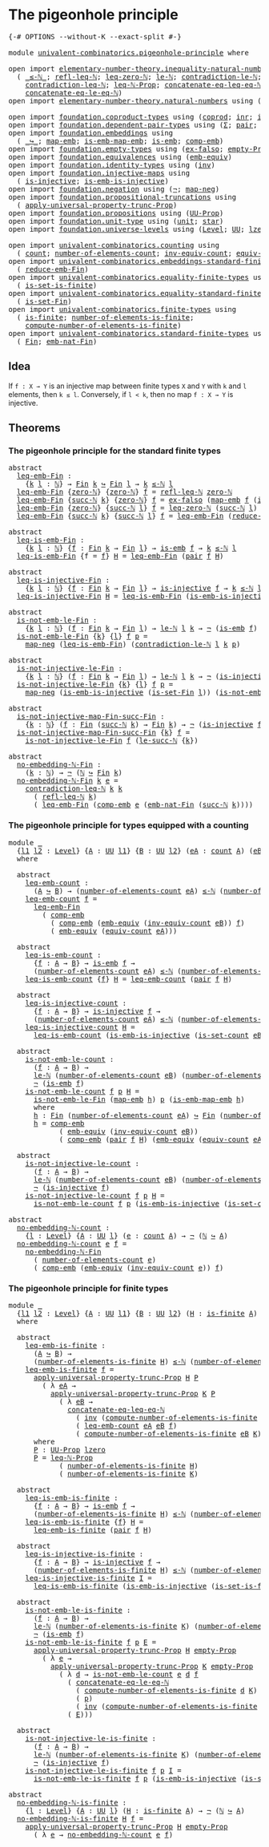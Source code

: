 # The pigeonhole principle

<pre class="Agda"><a id="37" class="Symbol">{-#</a> <a id="41" class="Keyword">OPTIONS</a> <a id="49" class="Pragma">--without-K</a> <a id="61" class="Pragma">--exact-split</a> <a id="75" class="Symbol">#-}</a>

<a id="80" class="Keyword">module</a> <a id="87" href="univalent-combinatorics.pigeonhole-principle.html" class="Module">univalent-combinatorics.pigeonhole-principle</a> <a id="132" class="Keyword">where</a>

<a id="139" class="Keyword">open</a> <a id="144" class="Keyword">import</a> <a id="151" href="elementary-number-theory.inequality-natural-numbers.html" class="Module">elementary-number-theory.inequality-natural-numbers</a> <a id="203" class="Keyword">using</a>
  <a id="211" class="Symbol">(</a> <a id="213" href="elementary-number-theory.inequality-natural-numbers.html#1527" class="Function Operator">_≤-ℕ_</a><a id="218" class="Symbol">;</a> <a id="220" href="elementary-number-theory.inequality-natural-numbers.html#3107" class="Function">refl-leq-ℕ</a><a id="230" class="Symbol">;</a> <a id="232" href="elementary-number-theory.inequality-natural-numbers.html#1747" class="Function">leq-zero-ℕ</a><a id="242" class="Symbol">;</a> <a id="244" href="elementary-number-theory.inequality-natural-numbers.html#9483" class="Function">le-ℕ</a><a id="248" class="Symbol">;</a> <a id="250" href="elementary-number-theory.inequality-natural-numbers.html#11357" class="Function">contradiction-le-ℕ</a><a id="268" class="Symbol">;</a> <a id="270" href="elementary-number-theory.inequality-natural-numbers.html#13230" class="Function">le-succ-ℕ</a><a id="279" class="Symbol">;</a>
    <a id="285" href="elementary-number-theory.inequality-natural-numbers.html#11981" class="Function">contradiction-leq-ℕ</a><a id="304" class="Symbol">;</a> <a id="306" href="elementary-number-theory.inequality-natural-numbers.html#16792" class="Function">leq-ℕ-Prop</a><a id="316" class="Symbol">;</a> <a id="318" href="elementary-number-theory.inequality-natural-numbers.html#2110" class="Function">concatenate-eq-leq-eq-ℕ</a><a id="341" class="Symbol">;</a>
    <a id="347" href="elementary-number-theory.inequality-natural-numbers.html#12911" class="Function">concatenate-eq-le-eq-ℕ</a><a id="369" class="Symbol">)</a>
<a id="371" class="Keyword">open</a> <a id="376" class="Keyword">import</a> <a id="383" href="elementary-number-theory.natural-numbers.html" class="Module">elementary-number-theory.natural-numbers</a> <a id="424" class="Keyword">using</a> <a id="430" class="Symbol">(</a><a id="431" href="elementary-number-theory.natural-numbers.html#1438" class="Datatype">ℕ</a><a id="432" class="Symbol">;</a> <a id="434" href="elementary-number-theory.natural-numbers.html#1459" class="InductiveConstructor">zero-ℕ</a><a id="440" class="Symbol">;</a> <a id="442" href="elementary-number-theory.natural-numbers.html#1472" class="InductiveConstructor">succ-ℕ</a><a id="448" class="Symbol">)</a>

<a id="451" class="Keyword">open</a> <a id="456" class="Keyword">import</a> <a id="463" href="foundation.coproduct-types.html" class="Module">foundation.coproduct-types</a> <a id="490" class="Keyword">using</a> <a id="496" class="Symbol">(</a><a id="497" href="foundation.coproduct-types.html#1168" class="Datatype">coprod</a><a id="503" class="Symbol">;</a> <a id="505" href="foundation.coproduct-types.html#1262" class="InductiveConstructor">inr</a><a id="508" class="Symbol">;</a> <a id="510" href="foundation.coproduct-types.html#1239" class="InductiveConstructor">inl</a><a id="513" class="Symbol">)</a>
<a id="515" class="Keyword">open</a> <a id="520" class="Keyword">import</a> <a id="527" href="foundation.dependent-pair-types.html" class="Module">foundation.dependent-pair-types</a> <a id="559" class="Keyword">using</a> <a id="565" class="Symbol">(</a><a id="566" href="foundation-core.dependent-pair-types.html#502" class="Record">Σ</a><a id="567" class="Symbol">;</a> <a id="569" href="foundation-core.dependent-pair-types.html#575" class="InductiveConstructor">pair</a><a id="573" class="Symbol">;</a> <a id="575" href="foundation-core.dependent-pair-types.html#592" class="Field">pr1</a><a id="578" class="Symbol">;</a> <a id="580" href="foundation-core.dependent-pair-types.html#604" class="Field">pr2</a><a id="583" class="Symbol">)</a>
<a id="585" class="Keyword">open</a> <a id="590" class="Keyword">import</a> <a id="597" href="foundation.embeddings.html" class="Module">foundation.embeddings</a> <a id="619" class="Keyword">using</a>
  <a id="627" class="Symbol">(</a> <a id="629" href="foundation-core.embeddings.html#1062" class="Function Operator">_↪_</a><a id="632" class="Symbol">;</a> <a id="634" href="foundation-core.embeddings.html#1205" class="Function">map-emb</a><a id="641" class="Symbol">;</a> <a id="643" href="foundation-core.embeddings.html#1252" class="Function">is-emb-map-emb</a><a id="657" class="Symbol">;</a> <a id="659" href="foundation-core.embeddings.html#980" class="Function">is-emb</a><a id="665" class="Symbol">;</a> <a id="667" href="foundation.embeddings.html#2738" class="Function">comp-emb</a><a id="675" class="Symbol">)</a>
<a id="677" class="Keyword">open</a> <a id="682" class="Keyword">import</a> <a id="689" href="foundation.empty-types.html" class="Module">foundation.empty-types</a> <a id="712" class="Keyword">using</a> <a id="718" class="Symbol">(</a><a id="719" href="foundation.empty-types.html#1395" class="Function">ex-falso</a><a id="727" class="Symbol">;</a> <a id="729" href="foundation.empty-types.html#2893" class="Function">empty-Prop</a><a id="739" class="Symbol">)</a>
<a id="741" class="Keyword">open</a> <a id="746" class="Keyword">import</a> <a id="753" href="foundation.equivalences.html" class="Module">foundation.equivalences</a> <a id="777" class="Keyword">using</a> <a id="783" class="Symbol">(</a><a id="784" href="foundation.equivalences.html#2827" class="Function">emb-equiv</a><a id="793" class="Symbol">)</a>
<a id="795" class="Keyword">open</a> <a id="800" class="Keyword">import</a> <a id="807" href="foundation.identity-types.html" class="Module">foundation.identity-types</a> <a id="833" class="Keyword">using</a> <a id="839" class="Symbol">(</a><a id="840" href="foundation-core.identity-types.html#1552" class="Function">inv</a><a id="843" class="Symbol">)</a>
<a id="845" class="Keyword">open</a> <a id="850" class="Keyword">import</a> <a id="857" href="foundation.injective-maps.html" class="Module">foundation.injective-maps</a> <a id="883" class="Keyword">using</a>
  <a id="891" class="Symbol">(</a> <a id="893" href="foundation.injective-maps.html#1295" class="Function">is-injective</a><a id="905" class="Symbol">;</a> <a id="907" href="foundation.injective-maps.html#4595" class="Function">is-emb-is-injective</a><a id="926" class="Symbol">)</a>
<a id="928" class="Keyword">open</a> <a id="933" class="Keyword">import</a> <a id="940" href="foundation.negation.html" class="Module">foundation.negation</a> <a id="960" class="Keyword">using</a> <a id="966" class="Symbol">(</a><a id="967" href="foundation.negation.html#756" class="Function">¬</a><a id="968" class="Symbol">;</a> <a id="970" href="foundation.negation.html#803" class="Function">map-neg</a><a id="977" class="Symbol">)</a>
<a id="979" class="Keyword">open</a> <a id="984" class="Keyword">import</a> <a id="991" href="foundation.propositional-truncations.html" class="Module">foundation.propositional-truncations</a> <a id="1028" class="Keyword">using</a>
  <a id="1036" class="Symbol">(</a> <a id="1038" href="foundation.propositional-truncations.html#5148" class="Function">apply-universal-property-trunc-Prop</a><a id="1073" class="Symbol">)</a>
<a id="1075" class="Keyword">open</a> <a id="1080" class="Keyword">import</a> <a id="1087" href="foundation.propositions.html" class="Module">foundation.propositions</a> <a id="1111" class="Keyword">using</a> <a id="1117" class="Symbol">(</a><a id="1118" href="foundation-core.propositions.html#1322" class="Function">UU-Prop</a><a id="1125" class="Symbol">)</a>
<a id="1127" class="Keyword">open</a> <a id="1132" class="Keyword">import</a> <a id="1139" href="foundation.unit-type.html" class="Module">foundation.unit-type</a> <a id="1160" class="Keyword">using</a> <a id="1166" class="Symbol">(</a><a id="1167" href="foundation.unit-type.html#975" class="Datatype">unit</a><a id="1171" class="Symbol">;</a> <a id="1173" href="foundation.unit-type.html#999" class="InductiveConstructor">star</a><a id="1177" class="Symbol">)</a>
<a id="1179" class="Keyword">open</a> <a id="1184" class="Keyword">import</a> <a id="1191" href="foundation.universe-levels.html" class="Module">foundation.universe-levels</a> <a id="1218" class="Keyword">using</a> <a id="1224" class="Symbol">(</a><a id="1225" href="Agda.Primitive.html#597" class="Postulate">Level</a><a id="1230" class="Symbol">;</a> <a id="1232" href="foundation-core.universe-levels.html#222" class="Primitive">UU</a><a id="1234" class="Symbol">;</a> <a id="1236" href="Agda.Primitive.html#764" class="Primitive">lzero</a><a id="1241" class="Symbol">)</a>

<a id="1244" class="Keyword">open</a> <a id="1249" class="Keyword">import</a> <a id="1256" href="univalent-combinatorics.counting.html" class="Module">univalent-combinatorics.counting</a> <a id="1289" class="Keyword">using</a>
  <a id="1297" class="Symbol">(</a> <a id="1299" href="univalent-combinatorics.counting.html#1746" class="Function">count</a><a id="1304" class="Symbol">;</a> <a id="1306" href="univalent-combinatorics.counting.html#1874" class="Function">number-of-elements-count</a><a id="1330" class="Symbol">;</a> <a id="1332" href="univalent-combinatorics.counting.html#2225" class="Function">inv-equiv-count</a><a id="1347" class="Symbol">;</a> <a id="1349" href="univalent-combinatorics.counting.html#1943" class="Function">equiv-count</a><a id="1360" class="Symbol">;</a> <a id="1362" href="univalent-combinatorics.counting.html#2323" class="Function">is-set-count</a><a id="1374" class="Symbol">)</a>
<a id="1376" class="Keyword">open</a> <a id="1381" class="Keyword">import</a> <a id="1388" href="univalent-combinatorics.embeddings-standard-finite-types.html" class="Module">univalent-combinatorics.embeddings-standard-finite-types</a> <a id="1445" class="Keyword">using</a>
  <a id="1453" class="Symbol">(</a> <a id="1455" href="univalent-combinatorics.embeddings-standard-finite-types.html#4638" class="Function">reduce-emb-Fin</a><a id="1469" class="Symbol">)</a>
<a id="1471" class="Keyword">open</a> <a id="1476" class="Keyword">import</a> <a id="1483" href="univalent-combinatorics.equality-finite-types.html" class="Module">univalent-combinatorics.equality-finite-types</a> <a id="1529" class="Keyword">using</a>
  <a id="1537" class="Symbol">(</a> <a id="1539" href="univalent-combinatorics.equality-finite-types.html#1400" class="Function">is-set-is-finite</a><a id="1555" class="Symbol">)</a>
<a id="1557" class="Keyword">open</a> <a id="1562" class="Keyword">import</a> <a id="1569" href="univalent-combinatorics.equality-standard-finite-types.html" class="Module">univalent-combinatorics.equality-standard-finite-types</a> <a id="1624" class="Keyword">using</a>
  <a id="1632" class="Symbol">(</a> <a id="1634" href="univalent-combinatorics.equality-standard-finite-types.html#3523" class="Function">is-set-Fin</a><a id="1644" class="Symbol">)</a>
<a id="1646" class="Keyword">open</a> <a id="1651" class="Keyword">import</a> <a id="1658" href="univalent-combinatorics.finite-types.html" class="Module">univalent-combinatorics.finite-types</a> <a id="1695" class="Keyword">using</a>
  <a id="1703" class="Symbol">(</a> <a id="1705" href="univalent-combinatorics.finite-types.html#3736" class="Function">is-finite</a><a id="1714" class="Symbol">;</a> <a id="1716" href="univalent-combinatorics.finite-types.html#10740" class="Function">number-of-elements-is-finite</a><a id="1744" class="Symbol">;</a>
    <a id="1750" href="univalent-combinatorics.finite-types.html#11140" class="Function">compute-number-of-elements-is-finite</a><a id="1786" class="Symbol">)</a>
<a id="1788" class="Keyword">open</a> <a id="1793" class="Keyword">import</a> <a id="1800" href="univalent-combinatorics.standard-finite-types.html" class="Module">univalent-combinatorics.standard-finite-types</a> <a id="1846" class="Keyword">using</a>
  <a id="1854" class="Symbol">(</a> <a id="1856" href="univalent-combinatorics.standard-finite-types.html#1975" class="Function">Fin</a><a id="1859" class="Symbol">;</a> <a id="1861" href="univalent-combinatorics.standard-finite-types.html#6743" class="Function">emb-nat-Fin</a><a id="1872" class="Symbol">)</a>
</pre>
## Idea

If `f : X → Y` is an injective map between finite types `X` and `Y` with `k` and `l` elements, then `k ≤ l`. Conversely, if `l < k`, then no map `f : X → Y` is injective.

## Theorems

### The pigeonhole principle for the standard finite types

<pre class="Agda"><a id="2141" class="Keyword">abstract</a>
  <a id="leq-emb-Fin"></a><a id="2152" href="univalent-combinatorics.pigeonhole-principle.html#2152" class="Function">leq-emb-Fin</a> <a id="2164" class="Symbol">:</a>
    <a id="2170" class="Symbol">{</a><a id="2171" href="univalent-combinatorics.pigeonhole-principle.html#2171" class="Bound">k</a> <a id="2173" href="univalent-combinatorics.pigeonhole-principle.html#2173" class="Bound">l</a> <a id="2175" class="Symbol">:</a> <a id="2177" href="elementary-number-theory.natural-numbers.html#1438" class="Datatype">ℕ</a><a id="2178" class="Symbol">}</a> <a id="2180" class="Symbol">→</a> <a id="2182" href="univalent-combinatorics.standard-finite-types.html#1975" class="Function">Fin</a> <a id="2186" href="univalent-combinatorics.pigeonhole-principle.html#2171" class="Bound">k</a> <a id="2188" href="foundation-core.embeddings.html#1062" class="Function Operator">↪</a> <a id="2190" href="univalent-combinatorics.standard-finite-types.html#1975" class="Function">Fin</a> <a id="2194" href="univalent-combinatorics.pigeonhole-principle.html#2173" class="Bound">l</a> <a id="2196" class="Symbol">→</a> <a id="2198" href="univalent-combinatorics.pigeonhole-principle.html#2171" class="Bound">k</a> <a id="2200" href="elementary-number-theory.inequality-natural-numbers.html#1527" class="Function Operator">≤-ℕ</a> <a id="2204" href="univalent-combinatorics.pigeonhole-principle.html#2173" class="Bound">l</a>
  <a id="2208" href="univalent-combinatorics.pigeonhole-principle.html#2152" class="Function">leq-emb-Fin</a> <a id="2220" class="Symbol">{</a><a id="2221" href="elementary-number-theory.natural-numbers.html#1459" class="InductiveConstructor">zero-ℕ</a><a id="2227" class="Symbol">}</a> <a id="2229" class="Symbol">{</a><a id="2230" href="elementary-number-theory.natural-numbers.html#1459" class="InductiveConstructor">zero-ℕ</a><a id="2236" class="Symbol">}</a> <a id="2238" href="univalent-combinatorics.pigeonhole-principle.html#2238" class="Bound">f</a> <a id="2240" class="Symbol">=</a> <a id="2242" href="elementary-number-theory.inequality-natural-numbers.html#3107" class="Function">refl-leq-ℕ</a> <a id="2253" href="elementary-number-theory.natural-numbers.html#1459" class="InductiveConstructor">zero-ℕ</a>
  <a id="2262" href="univalent-combinatorics.pigeonhole-principle.html#2152" class="Function">leq-emb-Fin</a> <a id="2274" class="Symbol">{</a><a id="2275" href="elementary-number-theory.natural-numbers.html#1472" class="InductiveConstructor">succ-ℕ</a> <a id="2282" href="univalent-combinatorics.pigeonhole-principle.html#2282" class="Bound">k</a><a id="2283" class="Symbol">}</a> <a id="2285" class="Symbol">{</a><a id="2286" href="elementary-number-theory.natural-numbers.html#1459" class="InductiveConstructor">zero-ℕ</a><a id="2292" class="Symbol">}</a> <a id="2294" href="univalent-combinatorics.pigeonhole-principle.html#2294" class="Bound">f</a> <a id="2296" class="Symbol">=</a> <a id="2298" href="foundation.empty-types.html#1395" class="Function">ex-falso</a> <a id="2307" class="Symbol">(</a><a id="2308" href="foundation-core.embeddings.html#1205" class="Function">map-emb</a> <a id="2316" href="univalent-combinatorics.pigeonhole-principle.html#2294" class="Bound">f</a> <a id="2318" class="Symbol">(</a><a id="2319" href="foundation.coproduct-types.html#1262" class="InductiveConstructor">inr</a> <a id="2323" href="foundation.unit-type.html#999" class="InductiveConstructor">star</a><a id="2327" class="Symbol">))</a>
  <a id="2332" href="univalent-combinatorics.pigeonhole-principle.html#2152" class="Function">leq-emb-Fin</a> <a id="2344" class="Symbol">{</a><a id="2345" href="elementary-number-theory.natural-numbers.html#1459" class="InductiveConstructor">zero-ℕ</a><a id="2351" class="Symbol">}</a> <a id="2353" class="Symbol">{</a><a id="2354" href="elementary-number-theory.natural-numbers.html#1472" class="InductiveConstructor">succ-ℕ</a> <a id="2361" href="univalent-combinatorics.pigeonhole-principle.html#2361" class="Bound">l</a><a id="2362" class="Symbol">}</a> <a id="2364" href="univalent-combinatorics.pigeonhole-principle.html#2364" class="Bound">f</a> <a id="2366" class="Symbol">=</a> <a id="2368" href="elementary-number-theory.inequality-natural-numbers.html#1747" class="Function">leq-zero-ℕ</a> <a id="2379" class="Symbol">(</a><a id="2380" href="elementary-number-theory.natural-numbers.html#1472" class="InductiveConstructor">succ-ℕ</a> <a id="2387" href="univalent-combinatorics.pigeonhole-principle.html#2361" class="Bound">l</a><a id="2388" class="Symbol">)</a>
  <a id="2392" href="univalent-combinatorics.pigeonhole-principle.html#2152" class="Function">leq-emb-Fin</a> <a id="2404" class="Symbol">{</a><a id="2405" href="elementary-number-theory.natural-numbers.html#1472" class="InductiveConstructor">succ-ℕ</a> <a id="2412" href="univalent-combinatorics.pigeonhole-principle.html#2412" class="Bound">k</a><a id="2413" class="Symbol">}</a> <a id="2415" class="Symbol">{</a><a id="2416" href="elementary-number-theory.natural-numbers.html#1472" class="InductiveConstructor">succ-ℕ</a> <a id="2423" href="univalent-combinatorics.pigeonhole-principle.html#2423" class="Bound">l</a><a id="2424" class="Symbol">}</a> <a id="2426" href="univalent-combinatorics.pigeonhole-principle.html#2426" class="Bound">f</a> <a id="2428" class="Symbol">=</a> <a id="2430" href="univalent-combinatorics.pigeonhole-principle.html#2152" class="Function">leq-emb-Fin</a> <a id="2442" class="Symbol">(</a><a id="2443" href="univalent-combinatorics.embeddings-standard-finite-types.html#4638" class="Function">reduce-emb-Fin</a> <a id="2458" href="univalent-combinatorics.pigeonhole-principle.html#2412" class="Bound">k</a> <a id="2460" href="univalent-combinatorics.pigeonhole-principle.html#2423" class="Bound">l</a> <a id="2462" href="univalent-combinatorics.pigeonhole-principle.html#2426" class="Bound">f</a><a id="2463" class="Symbol">)</a>

<a id="2466" class="Keyword">abstract</a>
  <a id="leq-is-emb-Fin"></a><a id="2477" href="univalent-combinatorics.pigeonhole-principle.html#2477" class="Function">leq-is-emb-Fin</a> <a id="2492" class="Symbol">:</a>
    <a id="2498" class="Symbol">{</a><a id="2499" href="univalent-combinatorics.pigeonhole-principle.html#2499" class="Bound">k</a> <a id="2501" href="univalent-combinatorics.pigeonhole-principle.html#2501" class="Bound">l</a> <a id="2503" class="Symbol">:</a> <a id="2505" href="elementary-number-theory.natural-numbers.html#1438" class="Datatype">ℕ</a><a id="2506" class="Symbol">}</a> <a id="2508" class="Symbol">{</a><a id="2509" href="univalent-combinatorics.pigeonhole-principle.html#2509" class="Bound">f</a> <a id="2511" class="Symbol">:</a> <a id="2513" href="univalent-combinatorics.standard-finite-types.html#1975" class="Function">Fin</a> <a id="2517" href="univalent-combinatorics.pigeonhole-principle.html#2499" class="Bound">k</a> <a id="2519" class="Symbol">→</a> <a id="2521" href="univalent-combinatorics.standard-finite-types.html#1975" class="Function">Fin</a> <a id="2525" href="univalent-combinatorics.pigeonhole-principle.html#2501" class="Bound">l</a><a id="2526" class="Symbol">}</a> <a id="2528" class="Symbol">→</a> <a id="2530" href="foundation-core.embeddings.html#980" class="Function">is-emb</a> <a id="2537" href="univalent-combinatorics.pigeonhole-principle.html#2509" class="Bound">f</a> <a id="2539" class="Symbol">→</a> <a id="2541" href="univalent-combinatorics.pigeonhole-principle.html#2499" class="Bound">k</a> <a id="2543" href="elementary-number-theory.inequality-natural-numbers.html#1527" class="Function Operator">≤-ℕ</a> <a id="2547" href="univalent-combinatorics.pigeonhole-principle.html#2501" class="Bound">l</a>
  <a id="2551" href="univalent-combinatorics.pigeonhole-principle.html#2477" class="Function">leq-is-emb-Fin</a> <a id="2566" class="Symbol">{</a><a id="2567" class="Argument">f</a> <a id="2569" class="Symbol">=</a> <a id="2571" href="univalent-combinatorics.pigeonhole-principle.html#2571" class="Bound">f</a><a id="2572" class="Symbol">}</a> <a id="2574" href="univalent-combinatorics.pigeonhole-principle.html#2574" class="Bound">H</a> <a id="2576" class="Symbol">=</a> <a id="2578" href="univalent-combinatorics.pigeonhole-principle.html#2152" class="Function">leq-emb-Fin</a> <a id="2590" class="Symbol">(</a><a id="2591" href="foundation-core.dependent-pair-types.html#575" class="InductiveConstructor">pair</a> <a id="2596" href="univalent-combinatorics.pigeonhole-principle.html#2571" class="Bound">f</a> <a id="2598" href="univalent-combinatorics.pigeonhole-principle.html#2574" class="Bound">H</a><a id="2599" class="Symbol">)</a>

<a id="2602" class="Keyword">abstract</a>
  <a id="leq-is-injective-Fin"></a><a id="2613" href="univalent-combinatorics.pigeonhole-principle.html#2613" class="Function">leq-is-injective-Fin</a> <a id="2634" class="Symbol">:</a>
    <a id="2640" class="Symbol">{</a><a id="2641" href="univalent-combinatorics.pigeonhole-principle.html#2641" class="Bound">k</a> <a id="2643" href="univalent-combinatorics.pigeonhole-principle.html#2643" class="Bound">l</a> <a id="2645" class="Symbol">:</a> <a id="2647" href="elementary-number-theory.natural-numbers.html#1438" class="Datatype">ℕ</a><a id="2648" class="Symbol">}</a> <a id="2650" class="Symbol">{</a><a id="2651" href="univalent-combinatorics.pigeonhole-principle.html#2651" class="Bound">f</a> <a id="2653" class="Symbol">:</a> <a id="2655" href="univalent-combinatorics.standard-finite-types.html#1975" class="Function">Fin</a> <a id="2659" href="univalent-combinatorics.pigeonhole-principle.html#2641" class="Bound">k</a> <a id="2661" class="Symbol">→</a> <a id="2663" href="univalent-combinatorics.standard-finite-types.html#1975" class="Function">Fin</a> <a id="2667" href="univalent-combinatorics.pigeonhole-principle.html#2643" class="Bound">l</a><a id="2668" class="Symbol">}</a> <a id="2670" class="Symbol">→</a> <a id="2672" href="foundation.injective-maps.html#1295" class="Function">is-injective</a> <a id="2685" href="univalent-combinatorics.pigeonhole-principle.html#2651" class="Bound">f</a> <a id="2687" class="Symbol">→</a> <a id="2689" href="univalent-combinatorics.pigeonhole-principle.html#2641" class="Bound">k</a> <a id="2691" href="elementary-number-theory.inequality-natural-numbers.html#1527" class="Function Operator">≤-ℕ</a> <a id="2695" href="univalent-combinatorics.pigeonhole-principle.html#2643" class="Bound">l</a>
  <a id="2699" href="univalent-combinatorics.pigeonhole-principle.html#2613" class="Function">leq-is-injective-Fin</a> <a id="2720" href="univalent-combinatorics.pigeonhole-principle.html#2720" class="Bound">H</a> <a id="2722" class="Symbol">=</a> <a id="2724" href="univalent-combinatorics.pigeonhole-principle.html#2477" class="Function">leq-is-emb-Fin</a> <a id="2739" class="Symbol">(</a><a id="2740" href="foundation.injective-maps.html#4595" class="Function">is-emb-is-injective</a> <a id="2760" class="Symbol">(</a><a id="2761" href="univalent-combinatorics.equality-standard-finite-types.html#3523" class="Function">is-set-Fin</a> <a id="2772" class="Symbol">_)</a> <a id="2775" href="univalent-combinatorics.pigeonhole-principle.html#2720" class="Bound">H</a><a id="2776" class="Symbol">)</a>

<a id="2779" class="Keyword">abstract</a>
  <a id="is-not-emb-le-Fin"></a><a id="2790" href="univalent-combinatorics.pigeonhole-principle.html#2790" class="Function">is-not-emb-le-Fin</a> <a id="2808" class="Symbol">:</a>
    <a id="2814" class="Symbol">{</a><a id="2815" href="univalent-combinatorics.pigeonhole-principle.html#2815" class="Bound">k</a> <a id="2817" href="univalent-combinatorics.pigeonhole-principle.html#2817" class="Bound">l</a> <a id="2819" class="Symbol">:</a> <a id="2821" href="elementary-number-theory.natural-numbers.html#1438" class="Datatype">ℕ</a><a id="2822" class="Symbol">}</a> <a id="2824" class="Symbol">(</a><a id="2825" href="univalent-combinatorics.pigeonhole-principle.html#2825" class="Bound">f</a> <a id="2827" class="Symbol">:</a> <a id="2829" href="univalent-combinatorics.standard-finite-types.html#1975" class="Function">Fin</a> <a id="2833" href="univalent-combinatorics.pigeonhole-principle.html#2815" class="Bound">k</a> <a id="2835" class="Symbol">→</a> <a id="2837" href="univalent-combinatorics.standard-finite-types.html#1975" class="Function">Fin</a> <a id="2841" href="univalent-combinatorics.pigeonhole-principle.html#2817" class="Bound">l</a><a id="2842" class="Symbol">)</a> <a id="2844" class="Symbol">→</a> <a id="2846" href="elementary-number-theory.inequality-natural-numbers.html#9483" class="Function">le-ℕ</a> <a id="2851" href="univalent-combinatorics.pigeonhole-principle.html#2817" class="Bound">l</a> <a id="2853" href="univalent-combinatorics.pigeonhole-principle.html#2815" class="Bound">k</a> <a id="2855" class="Symbol">→</a> <a id="2857" href="foundation.negation.html#756" class="Function">¬</a> <a id="2859" class="Symbol">(</a><a id="2860" href="foundation-core.embeddings.html#980" class="Function">is-emb</a> <a id="2867" href="univalent-combinatorics.pigeonhole-principle.html#2825" class="Bound">f</a><a id="2868" class="Symbol">)</a>
  <a id="2872" href="univalent-combinatorics.pigeonhole-principle.html#2790" class="Function">is-not-emb-le-Fin</a> <a id="2890" class="Symbol">{</a><a id="2891" href="univalent-combinatorics.pigeonhole-principle.html#2891" class="Bound">k</a><a id="2892" class="Symbol">}</a> <a id="2894" class="Symbol">{</a><a id="2895" href="univalent-combinatorics.pigeonhole-principle.html#2895" class="Bound">l</a><a id="2896" class="Symbol">}</a> <a id="2898" href="univalent-combinatorics.pigeonhole-principle.html#2898" class="Bound">f</a> <a id="2900" href="univalent-combinatorics.pigeonhole-principle.html#2900" class="Bound">p</a> <a id="2902" class="Symbol">=</a>
    <a id="2908" href="foundation.negation.html#803" class="Function">map-neg</a> <a id="2916" class="Symbol">(</a><a id="2917" href="univalent-combinatorics.pigeonhole-principle.html#2477" class="Function">leq-is-emb-Fin</a><a id="2931" class="Symbol">)</a> <a id="2933" class="Symbol">(</a><a id="2934" href="elementary-number-theory.inequality-natural-numbers.html#11357" class="Function">contradiction-le-ℕ</a> <a id="2953" href="univalent-combinatorics.pigeonhole-principle.html#2895" class="Bound">l</a> <a id="2955" href="univalent-combinatorics.pigeonhole-principle.html#2891" class="Bound">k</a> <a id="2957" href="univalent-combinatorics.pigeonhole-principle.html#2900" class="Bound">p</a><a id="2958" class="Symbol">)</a>

<a id="2961" class="Keyword">abstract</a>
  <a id="is-not-injective-le-Fin"></a><a id="2972" href="univalent-combinatorics.pigeonhole-principle.html#2972" class="Function">is-not-injective-le-Fin</a> <a id="2996" class="Symbol">:</a>
    <a id="3002" class="Symbol">{</a><a id="3003" href="univalent-combinatorics.pigeonhole-principle.html#3003" class="Bound">k</a> <a id="3005" href="univalent-combinatorics.pigeonhole-principle.html#3005" class="Bound">l</a> <a id="3007" class="Symbol">:</a> <a id="3009" href="elementary-number-theory.natural-numbers.html#1438" class="Datatype">ℕ</a><a id="3010" class="Symbol">}</a> <a id="3012" class="Symbol">(</a><a id="3013" href="univalent-combinatorics.pigeonhole-principle.html#3013" class="Bound">f</a> <a id="3015" class="Symbol">:</a> <a id="3017" href="univalent-combinatorics.standard-finite-types.html#1975" class="Function">Fin</a> <a id="3021" href="univalent-combinatorics.pigeonhole-principle.html#3003" class="Bound">k</a> <a id="3023" class="Symbol">→</a> <a id="3025" href="univalent-combinatorics.standard-finite-types.html#1975" class="Function">Fin</a> <a id="3029" href="univalent-combinatorics.pigeonhole-principle.html#3005" class="Bound">l</a><a id="3030" class="Symbol">)</a> <a id="3032" class="Symbol">→</a> <a id="3034" href="elementary-number-theory.inequality-natural-numbers.html#9483" class="Function">le-ℕ</a> <a id="3039" href="univalent-combinatorics.pigeonhole-principle.html#3005" class="Bound">l</a> <a id="3041" href="univalent-combinatorics.pigeonhole-principle.html#3003" class="Bound">k</a> <a id="3043" class="Symbol">→</a> <a id="3045" href="foundation.negation.html#756" class="Function">¬</a> <a id="3047" class="Symbol">(</a><a id="3048" href="foundation.injective-maps.html#1295" class="Function">is-injective</a> <a id="3061" href="univalent-combinatorics.pigeonhole-principle.html#3013" class="Bound">f</a><a id="3062" class="Symbol">)</a>
  <a id="3066" href="univalent-combinatorics.pigeonhole-principle.html#2972" class="Function">is-not-injective-le-Fin</a> <a id="3090" class="Symbol">{</a><a id="3091" href="univalent-combinatorics.pigeonhole-principle.html#3091" class="Bound">k</a><a id="3092" class="Symbol">}</a> <a id="3094" class="Symbol">{</a><a id="3095" href="univalent-combinatorics.pigeonhole-principle.html#3095" class="Bound">l</a><a id="3096" class="Symbol">}</a> <a id="3098" href="univalent-combinatorics.pigeonhole-principle.html#3098" class="Bound">f</a> <a id="3100" href="univalent-combinatorics.pigeonhole-principle.html#3100" class="Bound">p</a> <a id="3102" class="Symbol">=</a>
    <a id="3108" href="foundation.negation.html#803" class="Function">map-neg</a> <a id="3116" class="Symbol">(</a><a id="3117" href="foundation.injective-maps.html#4595" class="Function">is-emb-is-injective</a> <a id="3137" class="Symbol">(</a><a id="3138" href="univalent-combinatorics.equality-standard-finite-types.html#3523" class="Function">is-set-Fin</a> <a id="3149" href="univalent-combinatorics.pigeonhole-principle.html#3095" class="Bound">l</a><a id="3150" class="Symbol">))</a> <a id="3153" class="Symbol">(</a><a id="3154" href="univalent-combinatorics.pigeonhole-principle.html#2790" class="Function">is-not-emb-le-Fin</a> <a id="3172" href="univalent-combinatorics.pigeonhole-principle.html#3098" class="Bound">f</a> <a id="3174" href="univalent-combinatorics.pigeonhole-principle.html#3100" class="Bound">p</a><a id="3175" class="Symbol">)</a>

<a id="3178" class="Keyword">abstract</a>
  <a id="is-not-injective-map-Fin-succ-Fin"></a><a id="3189" href="univalent-combinatorics.pigeonhole-principle.html#3189" class="Function">is-not-injective-map-Fin-succ-Fin</a> <a id="3223" class="Symbol">:</a>
    <a id="3229" class="Symbol">{</a><a id="3230" href="univalent-combinatorics.pigeonhole-principle.html#3230" class="Bound">k</a> <a id="3232" class="Symbol">:</a> <a id="3234" href="elementary-number-theory.natural-numbers.html#1438" class="Datatype">ℕ</a><a id="3235" class="Symbol">}</a> <a id="3237" class="Symbol">(</a><a id="3238" href="univalent-combinatorics.pigeonhole-principle.html#3238" class="Bound">f</a> <a id="3240" class="Symbol">:</a> <a id="3242" href="univalent-combinatorics.standard-finite-types.html#1975" class="Function">Fin</a> <a id="3246" class="Symbol">(</a><a id="3247" href="elementary-number-theory.natural-numbers.html#1472" class="InductiveConstructor">succ-ℕ</a> <a id="3254" href="univalent-combinatorics.pigeonhole-principle.html#3230" class="Bound">k</a><a id="3255" class="Symbol">)</a> <a id="3257" class="Symbol">→</a> <a id="3259" href="univalent-combinatorics.standard-finite-types.html#1975" class="Function">Fin</a> <a id="3263" href="univalent-combinatorics.pigeonhole-principle.html#3230" class="Bound">k</a><a id="3264" class="Symbol">)</a> <a id="3266" class="Symbol">→</a> <a id="3268" href="foundation.negation.html#756" class="Function">¬</a> <a id="3270" class="Symbol">(</a><a id="3271" href="foundation.injective-maps.html#1295" class="Function">is-injective</a> <a id="3284" href="univalent-combinatorics.pigeonhole-principle.html#3238" class="Bound">f</a><a id="3285" class="Symbol">)</a>
  <a id="3289" href="univalent-combinatorics.pigeonhole-principle.html#3189" class="Function">is-not-injective-map-Fin-succ-Fin</a> <a id="3323" class="Symbol">{</a><a id="3324" href="univalent-combinatorics.pigeonhole-principle.html#3324" class="Bound">k</a><a id="3325" class="Symbol">}</a> <a id="3327" href="univalent-combinatorics.pigeonhole-principle.html#3327" class="Bound">f</a> <a id="3329" class="Symbol">=</a>
    <a id="3335" href="univalent-combinatorics.pigeonhole-principle.html#2972" class="Function">is-not-injective-le-Fin</a> <a id="3359" href="univalent-combinatorics.pigeonhole-principle.html#3327" class="Bound">f</a> <a id="3361" class="Symbol">(</a><a id="3362" href="elementary-number-theory.inequality-natural-numbers.html#13230" class="Function">le-succ-ℕ</a> <a id="3372" class="Symbol">{</a><a id="3373" href="univalent-combinatorics.pigeonhole-principle.html#3324" class="Bound">k</a><a id="3374" class="Symbol">})</a>

<a id="3378" class="Keyword">abstract</a>
  <a id="no-embedding-ℕ-Fin"></a><a id="3389" href="univalent-combinatorics.pigeonhole-principle.html#3389" class="Function">no-embedding-ℕ-Fin</a> <a id="3408" class="Symbol">:</a>
    <a id="3414" class="Symbol">(</a><a id="3415" href="univalent-combinatorics.pigeonhole-principle.html#3415" class="Bound">k</a> <a id="3417" class="Symbol">:</a> <a id="3419" href="elementary-number-theory.natural-numbers.html#1438" class="Datatype">ℕ</a><a id="3420" class="Symbol">)</a> <a id="3422" class="Symbol">→</a> <a id="3424" href="foundation.negation.html#756" class="Function">¬</a> <a id="3426" class="Symbol">(</a><a id="3427" href="elementary-number-theory.natural-numbers.html#1438" class="Datatype">ℕ</a> <a id="3429" href="foundation-core.embeddings.html#1062" class="Function Operator">↪</a> <a id="3431" href="univalent-combinatorics.standard-finite-types.html#1975" class="Function">Fin</a> <a id="3435" href="univalent-combinatorics.pigeonhole-principle.html#3415" class="Bound">k</a><a id="3436" class="Symbol">)</a>
  <a id="3440" href="univalent-combinatorics.pigeonhole-principle.html#3389" class="Function">no-embedding-ℕ-Fin</a> <a id="3459" href="univalent-combinatorics.pigeonhole-principle.html#3459" class="Bound">k</a> <a id="3461" href="univalent-combinatorics.pigeonhole-principle.html#3461" class="Bound">e</a> <a id="3463" class="Symbol">=</a>
    <a id="3469" href="elementary-number-theory.inequality-natural-numbers.html#11981" class="Function">contradiction-leq-ℕ</a> <a id="3489" href="univalent-combinatorics.pigeonhole-principle.html#3459" class="Bound">k</a> <a id="3491" href="univalent-combinatorics.pigeonhole-principle.html#3459" class="Bound">k</a>
      <a id="3499" class="Symbol">(</a> <a id="3501" href="elementary-number-theory.inequality-natural-numbers.html#3107" class="Function">refl-leq-ℕ</a> <a id="3512" href="univalent-combinatorics.pigeonhole-principle.html#3459" class="Bound">k</a><a id="3513" class="Symbol">)</a>
      <a id="3521" class="Symbol">(</a> <a id="3523" href="univalent-combinatorics.pigeonhole-principle.html#2152" class="Function">leq-emb-Fin</a> <a id="3535" class="Symbol">(</a><a id="3536" href="foundation.embeddings.html#2738" class="Function">comp-emb</a> <a id="3545" href="univalent-combinatorics.pigeonhole-principle.html#3461" class="Bound">e</a> <a id="3547" class="Symbol">(</a><a id="3548" href="univalent-combinatorics.standard-finite-types.html#6743" class="Function">emb-nat-Fin</a> <a id="3560" class="Symbol">(</a><a id="3561" href="elementary-number-theory.natural-numbers.html#1472" class="InductiveConstructor">succ-ℕ</a> <a id="3568" href="univalent-combinatorics.pigeonhole-principle.html#3459" class="Bound">k</a><a id="3569" class="Symbol">))))</a>
</pre>
### The pigeonhole principle for types equipped with a counting

<pre class="Agda"><a id="3652" class="Keyword">module</a> <a id="3659" href="univalent-combinatorics.pigeonhole-principle.html#3659" class="Module">_</a>
  <a id="3663" class="Symbol">{</a><a id="3664" href="univalent-combinatorics.pigeonhole-principle.html#3664" class="Bound">l1</a> <a id="3667" href="univalent-combinatorics.pigeonhole-principle.html#3667" class="Bound">l2</a> <a id="3670" class="Symbol">:</a> <a id="3672" href="Agda.Primitive.html#597" class="Postulate">Level</a><a id="3677" class="Symbol">}</a> <a id="3679" class="Symbol">{</a><a id="3680" href="univalent-combinatorics.pigeonhole-principle.html#3680" class="Bound">A</a> <a id="3682" class="Symbol">:</a> <a id="3684" href="foundation-core.universe-levels.html#222" class="Primitive">UU</a> <a id="3687" href="univalent-combinatorics.pigeonhole-principle.html#3664" class="Bound">l1</a><a id="3689" class="Symbol">}</a> <a id="3691" class="Symbol">{</a><a id="3692" href="univalent-combinatorics.pigeonhole-principle.html#3692" class="Bound">B</a> <a id="3694" class="Symbol">:</a> <a id="3696" href="foundation-core.universe-levels.html#222" class="Primitive">UU</a> <a id="3699" href="univalent-combinatorics.pigeonhole-principle.html#3667" class="Bound">l2</a><a id="3701" class="Symbol">}</a> <a id="3703" class="Symbol">(</a><a id="3704" href="univalent-combinatorics.pigeonhole-principle.html#3704" class="Bound">eA</a> <a id="3707" class="Symbol">:</a> <a id="3709" href="univalent-combinatorics.counting.html#1746" class="Function">count</a> <a id="3715" href="univalent-combinatorics.pigeonhole-principle.html#3680" class="Bound">A</a><a id="3716" class="Symbol">)</a> <a id="3718" class="Symbol">(</a><a id="3719" href="univalent-combinatorics.pigeonhole-principle.html#3719" class="Bound">eB</a> <a id="3722" class="Symbol">:</a> <a id="3724" href="univalent-combinatorics.counting.html#1746" class="Function">count</a> <a id="3730" href="univalent-combinatorics.pigeonhole-principle.html#3692" class="Bound">B</a><a id="3731" class="Symbol">)</a>
  <a id="3735" class="Keyword">where</a>

  <a id="3744" class="Keyword">abstract</a>
    <a id="3757" href="univalent-combinatorics.pigeonhole-principle.html#3757" class="Function">leq-emb-count</a> <a id="3771" class="Symbol">:</a>
      <a id="3779" class="Symbol">(</a><a id="3780" href="univalent-combinatorics.pigeonhole-principle.html#3680" class="Bound">A</a> <a id="3782" href="foundation-core.embeddings.html#1062" class="Function Operator">↪</a> <a id="3784" href="univalent-combinatorics.pigeonhole-principle.html#3692" class="Bound">B</a><a id="3785" class="Symbol">)</a> <a id="3787" class="Symbol">→</a> <a id="3789" class="Symbol">(</a><a id="3790" href="univalent-combinatorics.counting.html#1874" class="Function">number-of-elements-count</a> <a id="3815" href="univalent-combinatorics.pigeonhole-principle.html#3704" class="Bound">eA</a><a id="3817" class="Symbol">)</a> <a id="3819" href="elementary-number-theory.inequality-natural-numbers.html#1527" class="Function Operator">≤-ℕ</a> <a id="3823" class="Symbol">(</a><a id="3824" href="univalent-combinatorics.counting.html#1874" class="Function">number-of-elements-count</a> <a id="3849" href="univalent-combinatorics.pigeonhole-principle.html#3719" class="Bound">eB</a><a id="3851" class="Symbol">)</a>
    <a id="3857" href="univalent-combinatorics.pigeonhole-principle.html#3757" class="Function">leq-emb-count</a> <a id="3871" href="univalent-combinatorics.pigeonhole-principle.html#3871" class="Bound">f</a> <a id="3873" class="Symbol">=</a>
      <a id="3881" href="univalent-combinatorics.pigeonhole-principle.html#2152" class="Function">leq-emb-Fin</a>
        <a id="3901" class="Symbol">(</a> <a id="3903" href="foundation.embeddings.html#2738" class="Function">comp-emb</a>
          <a id="3922" class="Symbol">(</a> <a id="3924" href="foundation.embeddings.html#2738" class="Function">comp-emb</a> <a id="3933" class="Symbol">(</a><a id="3934" href="foundation.equivalences.html#2827" class="Function">emb-equiv</a> <a id="3944" class="Symbol">(</a><a id="3945" href="univalent-combinatorics.counting.html#2225" class="Function">inv-equiv-count</a> <a id="3961" href="univalent-combinatorics.pigeonhole-principle.html#3719" class="Bound">eB</a><a id="3963" class="Symbol">))</a> <a id="3966" href="univalent-combinatorics.pigeonhole-principle.html#3871" class="Bound">f</a><a id="3967" class="Symbol">)</a>
          <a id="3979" class="Symbol">(</a> <a id="3981" href="foundation.equivalences.html#2827" class="Function">emb-equiv</a> <a id="3991" class="Symbol">(</a><a id="3992" href="univalent-combinatorics.counting.html#1943" class="Function">equiv-count</a> <a id="4004" href="univalent-combinatorics.pigeonhole-principle.html#3704" class="Bound">eA</a><a id="4006" class="Symbol">)))</a>

  <a id="4013" class="Keyword">abstract</a>
    <a id="4026" href="univalent-combinatorics.pigeonhole-principle.html#4026" class="Function">leq-is-emb-count</a> <a id="4043" class="Symbol">:</a>
      <a id="4051" class="Symbol">{</a><a id="4052" href="univalent-combinatorics.pigeonhole-principle.html#4052" class="Bound">f</a> <a id="4054" class="Symbol">:</a> <a id="4056" href="univalent-combinatorics.pigeonhole-principle.html#3680" class="Bound">A</a> <a id="4058" class="Symbol">→</a> <a id="4060" href="univalent-combinatorics.pigeonhole-principle.html#3692" class="Bound">B</a><a id="4061" class="Symbol">}</a> <a id="4063" class="Symbol">→</a> <a id="4065" href="foundation-core.embeddings.html#980" class="Function">is-emb</a> <a id="4072" href="univalent-combinatorics.pigeonhole-principle.html#4052" class="Bound">f</a> <a id="4074" class="Symbol">→</a> 
      <a id="4083" class="Symbol">(</a><a id="4084" href="univalent-combinatorics.counting.html#1874" class="Function">number-of-elements-count</a> <a id="4109" href="univalent-combinatorics.pigeonhole-principle.html#3704" class="Bound">eA</a><a id="4111" class="Symbol">)</a> <a id="4113" href="elementary-number-theory.inequality-natural-numbers.html#1527" class="Function Operator">≤-ℕ</a> <a id="4117" class="Symbol">(</a><a id="4118" href="univalent-combinatorics.counting.html#1874" class="Function">number-of-elements-count</a> <a id="4143" href="univalent-combinatorics.pigeonhole-principle.html#3719" class="Bound">eB</a><a id="4145" class="Symbol">)</a>
    <a id="4151" href="univalent-combinatorics.pigeonhole-principle.html#4026" class="Function">leq-is-emb-count</a> <a id="4168" class="Symbol">{</a><a id="4169" href="univalent-combinatorics.pigeonhole-principle.html#4169" class="Bound">f</a><a id="4170" class="Symbol">}</a> <a id="4172" href="univalent-combinatorics.pigeonhole-principle.html#4172" class="Bound">H</a> <a id="4174" class="Symbol">=</a> <a id="4176" href="univalent-combinatorics.pigeonhole-principle.html#3757" class="Function">leq-emb-count</a> <a id="4190" class="Symbol">(</a><a id="4191" href="foundation-core.dependent-pair-types.html#575" class="InductiveConstructor">pair</a> <a id="4196" href="univalent-combinatorics.pigeonhole-principle.html#4169" class="Bound">f</a> <a id="4198" href="univalent-combinatorics.pigeonhole-principle.html#4172" class="Bound">H</a><a id="4199" class="Symbol">)</a>

  <a id="4204" class="Keyword">abstract</a>
    <a id="4217" href="univalent-combinatorics.pigeonhole-principle.html#4217" class="Function">leq-is-injective-count</a> <a id="4240" class="Symbol">:</a>
      <a id="4248" class="Symbol">{</a><a id="4249" href="univalent-combinatorics.pigeonhole-principle.html#4249" class="Bound">f</a> <a id="4251" class="Symbol">:</a> <a id="4253" href="univalent-combinatorics.pigeonhole-principle.html#3680" class="Bound">A</a> <a id="4255" class="Symbol">→</a> <a id="4257" href="univalent-combinatorics.pigeonhole-principle.html#3692" class="Bound">B</a><a id="4258" class="Symbol">}</a> <a id="4260" class="Symbol">→</a> <a id="4262" href="foundation.injective-maps.html#1295" class="Function">is-injective</a> <a id="4275" href="univalent-combinatorics.pigeonhole-principle.html#4249" class="Bound">f</a> <a id="4277" class="Symbol">→</a>
      <a id="4285" class="Symbol">(</a><a id="4286" href="univalent-combinatorics.counting.html#1874" class="Function">number-of-elements-count</a> <a id="4311" href="univalent-combinatorics.pigeonhole-principle.html#3704" class="Bound">eA</a><a id="4313" class="Symbol">)</a> <a id="4315" href="elementary-number-theory.inequality-natural-numbers.html#1527" class="Function Operator">≤-ℕ</a> <a id="4319" class="Symbol">(</a><a id="4320" href="univalent-combinatorics.counting.html#1874" class="Function">number-of-elements-count</a> <a id="4345" href="univalent-combinatorics.pigeonhole-principle.html#3719" class="Bound">eB</a><a id="4347" class="Symbol">)</a>
    <a id="4353" href="univalent-combinatorics.pigeonhole-principle.html#4217" class="Function">leq-is-injective-count</a> <a id="4376" href="univalent-combinatorics.pigeonhole-principle.html#4376" class="Bound">H</a> <a id="4378" class="Symbol">=</a>
      <a id="4386" href="univalent-combinatorics.pigeonhole-principle.html#4026" class="Function">leq-is-emb-count</a> <a id="4403" class="Symbol">(</a><a id="4404" href="foundation.injective-maps.html#4595" class="Function">is-emb-is-injective</a> <a id="4424" class="Symbol">(</a><a id="4425" href="univalent-combinatorics.counting.html#2323" class="Function">is-set-count</a> <a id="4438" href="univalent-combinatorics.pigeonhole-principle.html#3719" class="Bound">eB</a><a id="4440" class="Symbol">)</a> <a id="4442" href="univalent-combinatorics.pigeonhole-principle.html#4376" class="Bound">H</a><a id="4443" class="Symbol">)</a>

  <a id="4448" class="Keyword">abstract</a>
    <a id="4461" href="univalent-combinatorics.pigeonhole-principle.html#4461" class="Function">is-not-emb-le-count</a> <a id="4481" class="Symbol">:</a>
      <a id="4489" class="Symbol">(</a><a id="4490" href="univalent-combinatorics.pigeonhole-principle.html#4490" class="Bound">f</a> <a id="4492" class="Symbol">:</a> <a id="4494" href="univalent-combinatorics.pigeonhole-principle.html#3680" class="Bound">A</a> <a id="4496" class="Symbol">→</a> <a id="4498" href="univalent-combinatorics.pigeonhole-principle.html#3692" class="Bound">B</a><a id="4499" class="Symbol">)</a> <a id="4501" class="Symbol">→</a>
      <a id="4509" href="elementary-number-theory.inequality-natural-numbers.html#9483" class="Function">le-ℕ</a> <a id="4514" class="Symbol">(</a><a id="4515" href="univalent-combinatorics.counting.html#1874" class="Function">number-of-elements-count</a> <a id="4540" href="univalent-combinatorics.pigeonhole-principle.html#3719" class="Bound">eB</a><a id="4542" class="Symbol">)</a> <a id="4544" class="Symbol">(</a><a id="4545" href="univalent-combinatorics.counting.html#1874" class="Function">number-of-elements-count</a> <a id="4570" href="univalent-combinatorics.pigeonhole-principle.html#3704" class="Bound">eA</a><a id="4572" class="Symbol">)</a> <a id="4574" class="Symbol">→</a>
      <a id="4582" href="foundation.negation.html#756" class="Function">¬</a> <a id="4584" class="Symbol">(</a><a id="4585" href="foundation-core.embeddings.html#980" class="Function">is-emb</a> <a id="4592" href="univalent-combinatorics.pigeonhole-principle.html#4490" class="Bound">f</a><a id="4593" class="Symbol">)</a>
    <a id="4599" href="univalent-combinatorics.pigeonhole-principle.html#4461" class="Function">is-not-emb-le-count</a> <a id="4619" href="univalent-combinatorics.pigeonhole-principle.html#4619" class="Bound">f</a> <a id="4621" href="univalent-combinatorics.pigeonhole-principle.html#4621" class="Bound">p</a> <a id="4623" href="univalent-combinatorics.pigeonhole-principle.html#4623" class="Bound">H</a> <a id="4625" class="Symbol">=</a>
      <a id="4633" href="univalent-combinatorics.pigeonhole-principle.html#2790" class="Function">is-not-emb-le-Fin</a> <a id="4651" class="Symbol">(</a><a id="4652" href="foundation-core.embeddings.html#1205" class="Function">map-emb</a> <a id="4660" href="univalent-combinatorics.pigeonhole-principle.html#4702" class="Function">h</a><a id="4661" class="Symbol">)</a> <a id="4663" href="univalent-combinatorics.pigeonhole-principle.html#4621" class="Bound">p</a> <a id="4665" class="Symbol">(</a><a id="4666" href="foundation-core.embeddings.html#1252" class="Function">is-emb-map-emb</a> <a id="4681" href="univalent-combinatorics.pigeonhole-principle.html#4702" class="Function">h</a><a id="4682" class="Symbol">)</a>
      <a id="4690" class="Keyword">where</a>
      <a id="4702" href="univalent-combinatorics.pigeonhole-principle.html#4702" class="Function">h</a> <a id="4704" class="Symbol">:</a> <a id="4706" href="univalent-combinatorics.standard-finite-types.html#1975" class="Function">Fin</a> <a id="4710" class="Symbol">(</a><a id="4711" href="univalent-combinatorics.counting.html#1874" class="Function">number-of-elements-count</a> <a id="4736" href="univalent-combinatorics.pigeonhole-principle.html#3704" class="Bound">eA</a><a id="4738" class="Symbol">)</a> <a id="4740" href="foundation-core.embeddings.html#1062" class="Function Operator">↪</a> <a id="4742" href="univalent-combinatorics.standard-finite-types.html#1975" class="Function">Fin</a> <a id="4746" class="Symbol">(</a><a id="4747" href="univalent-combinatorics.counting.html#1874" class="Function">number-of-elements-count</a> <a id="4772" href="univalent-combinatorics.pigeonhole-principle.html#3719" class="Bound">eB</a><a id="4774" class="Symbol">)</a>
      <a id="4782" href="univalent-combinatorics.pigeonhole-principle.html#4702" class="Function">h</a> <a id="4784" class="Symbol">=</a> <a id="4786" href="foundation.embeddings.html#2738" class="Function">comp-emb</a>
            <a id="4807" class="Symbol">(</a> <a id="4809" href="foundation.equivalences.html#2827" class="Function">emb-equiv</a> <a id="4819" class="Symbol">(</a><a id="4820" href="univalent-combinatorics.counting.html#2225" class="Function">inv-equiv-count</a> <a id="4836" href="univalent-combinatorics.pigeonhole-principle.html#3719" class="Bound">eB</a><a id="4838" class="Symbol">))</a>
            <a id="4853" class="Symbol">(</a> <a id="4855" href="foundation.embeddings.html#2738" class="Function">comp-emb</a> <a id="4864" class="Symbol">(</a><a id="4865" href="foundation-core.dependent-pair-types.html#575" class="InductiveConstructor">pair</a> <a id="4870" href="univalent-combinatorics.pigeonhole-principle.html#4619" class="Bound">f</a> <a id="4872" href="univalent-combinatorics.pigeonhole-principle.html#4623" class="Bound">H</a><a id="4873" class="Symbol">)</a> <a id="4875" class="Symbol">(</a><a id="4876" href="foundation.equivalences.html#2827" class="Function">emb-equiv</a> <a id="4886" class="Symbol">(</a><a id="4887" href="univalent-combinatorics.counting.html#1943" class="Function">equiv-count</a> <a id="4899" href="univalent-combinatorics.pigeonhole-principle.html#3704" class="Bound">eA</a><a id="4901" class="Symbol">)))</a>

  <a id="4908" class="Keyword">abstract</a>
    <a id="4921" href="univalent-combinatorics.pigeonhole-principle.html#4921" class="Function">is-not-injective-le-count</a> <a id="4947" class="Symbol">:</a>
      <a id="4955" class="Symbol">(</a><a id="4956" href="univalent-combinatorics.pigeonhole-principle.html#4956" class="Bound">f</a> <a id="4958" class="Symbol">:</a> <a id="4960" href="univalent-combinatorics.pigeonhole-principle.html#3680" class="Bound">A</a> <a id="4962" class="Symbol">→</a> <a id="4964" href="univalent-combinatorics.pigeonhole-principle.html#3692" class="Bound">B</a><a id="4965" class="Symbol">)</a> <a id="4967" class="Symbol">→</a>
      <a id="4975" href="elementary-number-theory.inequality-natural-numbers.html#9483" class="Function">le-ℕ</a> <a id="4980" class="Symbol">(</a><a id="4981" href="univalent-combinatorics.counting.html#1874" class="Function">number-of-elements-count</a> <a id="5006" href="univalent-combinatorics.pigeonhole-principle.html#3719" class="Bound">eB</a><a id="5008" class="Symbol">)</a> <a id="5010" class="Symbol">(</a><a id="5011" href="univalent-combinatorics.counting.html#1874" class="Function">number-of-elements-count</a> <a id="5036" href="univalent-combinatorics.pigeonhole-principle.html#3704" class="Bound">eA</a><a id="5038" class="Symbol">)</a> <a id="5040" class="Symbol">→</a>
      <a id="5048" href="foundation.negation.html#756" class="Function">¬</a> <a id="5050" class="Symbol">(</a><a id="5051" href="foundation.injective-maps.html#1295" class="Function">is-injective</a> <a id="5064" href="univalent-combinatorics.pigeonhole-principle.html#4956" class="Bound">f</a><a id="5065" class="Symbol">)</a>
    <a id="5071" href="univalent-combinatorics.pigeonhole-principle.html#4921" class="Function">is-not-injective-le-count</a> <a id="5097" href="univalent-combinatorics.pigeonhole-principle.html#5097" class="Bound">f</a> <a id="5099" href="univalent-combinatorics.pigeonhole-principle.html#5099" class="Bound">p</a> <a id="5101" href="univalent-combinatorics.pigeonhole-principle.html#5101" class="Bound">H</a> <a id="5103" class="Symbol">=</a>
      <a id="5111" href="univalent-combinatorics.pigeonhole-principle.html#4461" class="Function">is-not-emb-le-count</a> <a id="5131" href="univalent-combinatorics.pigeonhole-principle.html#5097" class="Bound">f</a> <a id="5133" href="univalent-combinatorics.pigeonhole-principle.html#5099" class="Bound">p</a> <a id="5135" class="Symbol">(</a><a id="5136" href="foundation.injective-maps.html#4595" class="Function">is-emb-is-injective</a> <a id="5156" class="Symbol">(</a><a id="5157" href="univalent-combinatorics.counting.html#2323" class="Function">is-set-count</a> <a id="5170" href="univalent-combinatorics.pigeonhole-principle.html#3719" class="Bound">eB</a><a id="5172" class="Symbol">)</a> <a id="5174" href="univalent-combinatorics.pigeonhole-principle.html#5101" class="Bound">H</a><a id="5175" class="Symbol">)</a>

<a id="5178" class="Keyword">abstract</a>
  <a id="no-embedding-ℕ-count"></a><a id="5189" href="univalent-combinatorics.pigeonhole-principle.html#5189" class="Function">no-embedding-ℕ-count</a> <a id="5210" class="Symbol">:</a>
    <a id="5216" class="Symbol">{</a><a id="5217" href="univalent-combinatorics.pigeonhole-principle.html#5217" class="Bound">l</a> <a id="5219" class="Symbol">:</a> <a id="5221" href="Agda.Primitive.html#597" class="Postulate">Level</a><a id="5226" class="Symbol">}</a> <a id="5228" class="Symbol">{</a><a id="5229" href="univalent-combinatorics.pigeonhole-principle.html#5229" class="Bound">A</a> <a id="5231" class="Symbol">:</a> <a id="5233" href="foundation-core.universe-levels.html#222" class="Primitive">UU</a> <a id="5236" href="univalent-combinatorics.pigeonhole-principle.html#5217" class="Bound">l</a><a id="5237" class="Symbol">}</a> <a id="5239" class="Symbol">(</a><a id="5240" href="univalent-combinatorics.pigeonhole-principle.html#5240" class="Bound">e</a> <a id="5242" class="Symbol">:</a> <a id="5244" href="univalent-combinatorics.counting.html#1746" class="Function">count</a> <a id="5250" href="univalent-combinatorics.pigeonhole-principle.html#5229" class="Bound">A</a><a id="5251" class="Symbol">)</a> <a id="5253" class="Symbol">→</a> <a id="5255" href="foundation.negation.html#756" class="Function">¬</a> <a id="5257" class="Symbol">(</a><a id="5258" href="elementary-number-theory.natural-numbers.html#1438" class="Datatype">ℕ</a> <a id="5260" href="foundation-core.embeddings.html#1062" class="Function Operator">↪</a> <a id="5262" href="univalent-combinatorics.pigeonhole-principle.html#5229" class="Bound">A</a><a id="5263" class="Symbol">)</a>
  <a id="5267" href="univalent-combinatorics.pigeonhole-principle.html#5189" class="Function">no-embedding-ℕ-count</a> <a id="5288" href="univalent-combinatorics.pigeonhole-principle.html#5288" class="Bound">e</a> <a id="5290" href="univalent-combinatorics.pigeonhole-principle.html#5290" class="Bound">f</a> <a id="5292" class="Symbol">=</a>
    <a id="5298" href="univalent-combinatorics.pigeonhole-principle.html#3389" class="Function">no-embedding-ℕ-Fin</a>
      <a id="5323" class="Symbol">(</a> <a id="5325" href="univalent-combinatorics.counting.html#1874" class="Function">number-of-elements-count</a> <a id="5350" href="univalent-combinatorics.pigeonhole-principle.html#5288" class="Bound">e</a><a id="5351" class="Symbol">)</a>
      <a id="5359" class="Symbol">(</a> <a id="5361" href="foundation.embeddings.html#2738" class="Function">comp-emb</a> <a id="5370" class="Symbol">(</a><a id="5371" href="foundation.equivalences.html#2827" class="Function">emb-equiv</a> <a id="5381" class="Symbol">(</a><a id="5382" href="univalent-combinatorics.counting.html#2225" class="Function">inv-equiv-count</a> <a id="5398" href="univalent-combinatorics.pigeonhole-principle.html#5288" class="Bound">e</a><a id="5399" class="Symbol">))</a> <a id="5402" href="univalent-combinatorics.pigeonhole-principle.html#5290" class="Bound">f</a><a id="5403" class="Symbol">)</a>
</pre>
### The pigeonhole principle for finite types

<pre class="Agda"><a id="5465" class="Keyword">module</a> <a id="5472" href="univalent-combinatorics.pigeonhole-principle.html#5472" class="Module">_</a>
  <a id="5476" class="Symbol">{</a><a id="5477" href="univalent-combinatorics.pigeonhole-principle.html#5477" class="Bound">l1</a> <a id="5480" href="univalent-combinatorics.pigeonhole-principle.html#5480" class="Bound">l2</a> <a id="5483" class="Symbol">:</a> <a id="5485" href="Agda.Primitive.html#597" class="Postulate">Level</a><a id="5490" class="Symbol">}</a> <a id="5492" class="Symbol">{</a><a id="5493" href="univalent-combinatorics.pigeonhole-principle.html#5493" class="Bound">A</a> <a id="5495" class="Symbol">:</a> <a id="5497" href="foundation-core.universe-levels.html#222" class="Primitive">UU</a> <a id="5500" href="univalent-combinatorics.pigeonhole-principle.html#5477" class="Bound">l1</a><a id="5502" class="Symbol">}</a> <a id="5504" class="Symbol">{</a><a id="5505" href="univalent-combinatorics.pigeonhole-principle.html#5505" class="Bound">B</a> <a id="5507" class="Symbol">:</a> <a id="5509" href="foundation-core.universe-levels.html#222" class="Primitive">UU</a> <a id="5512" href="univalent-combinatorics.pigeonhole-principle.html#5480" class="Bound">l2</a><a id="5514" class="Symbol">}</a> <a id="5516" class="Symbol">(</a><a id="5517" href="univalent-combinatorics.pigeonhole-principle.html#5517" class="Bound">H</a> <a id="5519" class="Symbol">:</a> <a id="5521" href="univalent-combinatorics.finite-types.html#3736" class="Function">is-finite</a> <a id="5531" href="univalent-combinatorics.pigeonhole-principle.html#5493" class="Bound">A</a><a id="5532" class="Symbol">)</a> <a id="5534" class="Symbol">(</a><a id="5535" href="univalent-combinatorics.pigeonhole-principle.html#5535" class="Bound">K</a> <a id="5537" class="Symbol">:</a> <a id="5539" href="univalent-combinatorics.finite-types.html#3736" class="Function">is-finite</a> <a id="5549" href="univalent-combinatorics.pigeonhole-principle.html#5505" class="Bound">B</a><a id="5550" class="Symbol">)</a>
  <a id="5554" class="Keyword">where</a>

  <a id="5563" class="Keyword">abstract</a>
    <a id="5576" href="univalent-combinatorics.pigeonhole-principle.html#5576" class="Function">leq-emb-is-finite</a> <a id="5594" class="Symbol">:</a>
      <a id="5602" class="Symbol">(</a><a id="5603" href="univalent-combinatorics.pigeonhole-principle.html#5493" class="Bound">A</a> <a id="5605" href="foundation-core.embeddings.html#1062" class="Function Operator">↪</a> <a id="5607" href="univalent-combinatorics.pigeonhole-principle.html#5505" class="Bound">B</a><a id="5608" class="Symbol">)</a> <a id="5610" class="Symbol">→</a>
      <a id="5618" class="Symbol">(</a><a id="5619" href="univalent-combinatorics.finite-types.html#10740" class="Function">number-of-elements-is-finite</a> <a id="5648" href="univalent-combinatorics.pigeonhole-principle.html#5517" class="Bound">H</a><a id="5649" class="Symbol">)</a> <a id="5651" href="elementary-number-theory.inequality-natural-numbers.html#1527" class="Function Operator">≤-ℕ</a> <a id="5655" class="Symbol">(</a><a id="5656" href="univalent-combinatorics.finite-types.html#10740" class="Function">number-of-elements-is-finite</a> <a id="5685" href="univalent-combinatorics.pigeonhole-principle.html#5535" class="Bound">K</a><a id="5686" class="Symbol">)</a>
    <a id="5692" href="univalent-combinatorics.pigeonhole-principle.html#5576" class="Function">leq-emb-is-finite</a> <a id="5710" href="univalent-combinatorics.pigeonhole-principle.html#5710" class="Bound">f</a> <a id="5712" class="Symbol">=</a>
      <a id="5720" href="foundation.propositional-truncations.html#5148" class="Function">apply-universal-property-trunc-Prop</a> <a id="5756" href="univalent-combinatorics.pigeonhole-principle.html#5517" class="Bound">H</a> <a id="5758" href="univalent-combinatorics.pigeonhole-principle.html#6075" class="Function">P</a>
        <a id="5768" class="Symbol">(</a> <a id="5770" class="Symbol">λ</a> <a id="5772" href="univalent-combinatorics.pigeonhole-principle.html#5772" class="Bound">eA</a> <a id="5775" class="Symbol">→</a>
          <a id="5787" href="foundation.propositional-truncations.html#5148" class="Function">apply-universal-property-trunc-Prop</a> <a id="5823" href="univalent-combinatorics.pigeonhole-principle.html#5535" class="Bound">K</a> <a id="5825" href="univalent-combinatorics.pigeonhole-principle.html#6075" class="Function">P</a>
            <a id="5839" class="Symbol">(</a> <a id="5841" class="Symbol">λ</a> <a id="5843" href="univalent-combinatorics.pigeonhole-principle.html#5843" class="Bound">eB</a> <a id="5846" class="Symbol">→</a>
              <a id="5862" href="elementary-number-theory.inequality-natural-numbers.html#2110" class="Function">concatenate-eq-leq-eq-ℕ</a>
                <a id="5902" class="Symbol">(</a> <a id="5904" href="foundation-core.identity-types.html#1552" class="Function">inv</a> <a id="5908" class="Symbol">(</a><a id="5909" href="univalent-combinatorics.finite-types.html#11140" class="Function">compute-number-of-elements-is-finite</a> <a id="5946" href="univalent-combinatorics.pigeonhole-principle.html#5772" class="Bound">eA</a> <a id="5949" href="univalent-combinatorics.pigeonhole-principle.html#5517" class="Bound">H</a><a id="5950" class="Symbol">))</a>
                <a id="5969" class="Symbol">(</a> <a id="5971" href="univalent-combinatorics.pigeonhole-principle.html#3757" class="Function">leq-emb-count</a> <a id="5985" href="univalent-combinatorics.pigeonhole-principle.html#5772" class="Bound">eA</a> <a id="5988" href="univalent-combinatorics.pigeonhole-principle.html#5843" class="Bound">eB</a> <a id="5991" href="univalent-combinatorics.pigeonhole-principle.html#5710" class="Bound">f</a><a id="5992" class="Symbol">)</a>
                <a id="6010" class="Symbol">(</a> <a id="6012" href="univalent-combinatorics.finite-types.html#11140" class="Function">compute-number-of-elements-is-finite</a> <a id="6049" href="univalent-combinatorics.pigeonhole-principle.html#5843" class="Bound">eB</a> <a id="6052" href="univalent-combinatorics.pigeonhole-principle.html#5535" class="Bound">K</a><a id="6053" class="Symbol">)))</a>
      <a id="6063" class="Keyword">where</a>
      <a id="6075" href="univalent-combinatorics.pigeonhole-principle.html#6075" class="Function">P</a> <a id="6077" class="Symbol">:</a> <a id="6079" href="foundation-core.propositions.html#1322" class="Function">UU-Prop</a> <a id="6087" href="Agda.Primitive.html#764" class="Primitive">lzero</a>
      <a id="6099" href="univalent-combinatorics.pigeonhole-principle.html#6075" class="Function">P</a> <a id="6101" class="Symbol">=</a> <a id="6103" href="elementary-number-theory.inequality-natural-numbers.html#16792" class="Function">leq-ℕ-Prop</a>
            <a id="6126" class="Symbol">(</a> <a id="6128" href="univalent-combinatorics.finite-types.html#10740" class="Function">number-of-elements-is-finite</a> <a id="6157" href="univalent-combinatorics.pigeonhole-principle.html#5517" class="Bound">H</a><a id="6158" class="Symbol">)</a>
            <a id="6172" class="Symbol">(</a> <a id="6174" href="univalent-combinatorics.finite-types.html#10740" class="Function">number-of-elements-is-finite</a> <a id="6203" href="univalent-combinatorics.pigeonhole-principle.html#5535" class="Bound">K</a><a id="6204" class="Symbol">)</a>

  <a id="6209" class="Keyword">abstract</a>
    <a id="6222" href="univalent-combinatorics.pigeonhole-principle.html#6222" class="Function">leq-is-emb-is-finite</a> <a id="6243" class="Symbol">:</a>
      <a id="6251" class="Symbol">{</a><a id="6252" href="univalent-combinatorics.pigeonhole-principle.html#6252" class="Bound">f</a> <a id="6254" class="Symbol">:</a> <a id="6256" href="univalent-combinatorics.pigeonhole-principle.html#5493" class="Bound">A</a> <a id="6258" class="Symbol">→</a> <a id="6260" href="univalent-combinatorics.pigeonhole-principle.html#5505" class="Bound">B</a><a id="6261" class="Symbol">}</a> <a id="6263" class="Symbol">→</a> <a id="6265" href="foundation-core.embeddings.html#980" class="Function">is-emb</a> <a id="6272" href="univalent-combinatorics.pigeonhole-principle.html#6252" class="Bound">f</a> <a id="6274" class="Symbol">→</a>
      <a id="6282" class="Symbol">(</a><a id="6283" href="univalent-combinatorics.finite-types.html#10740" class="Function">number-of-elements-is-finite</a> <a id="6312" href="univalent-combinatorics.pigeonhole-principle.html#5517" class="Bound">H</a><a id="6313" class="Symbol">)</a> <a id="6315" href="elementary-number-theory.inequality-natural-numbers.html#1527" class="Function Operator">≤-ℕ</a> <a id="6319" class="Symbol">(</a><a id="6320" href="univalent-combinatorics.finite-types.html#10740" class="Function">number-of-elements-is-finite</a> <a id="6349" href="univalent-combinatorics.pigeonhole-principle.html#5535" class="Bound">K</a><a id="6350" class="Symbol">)</a>
    <a id="6356" href="univalent-combinatorics.pigeonhole-principle.html#6222" class="Function">leq-is-emb-is-finite</a> <a id="6377" class="Symbol">{</a><a id="6378" href="univalent-combinatorics.pigeonhole-principle.html#6378" class="Bound">f</a><a id="6379" class="Symbol">}</a> <a id="6381" href="univalent-combinatorics.pigeonhole-principle.html#6381" class="Bound">H</a> <a id="6383" class="Symbol">=</a>
      <a id="6391" href="univalent-combinatorics.pigeonhole-principle.html#5576" class="Function">leq-emb-is-finite</a> <a id="6409" class="Symbol">(</a><a id="6410" href="foundation-core.dependent-pair-types.html#575" class="InductiveConstructor">pair</a> <a id="6415" href="univalent-combinatorics.pigeonhole-principle.html#6378" class="Bound">f</a> <a id="6417" href="univalent-combinatorics.pigeonhole-principle.html#6381" class="Bound">H</a><a id="6418" class="Symbol">)</a>

  <a id="6423" class="Keyword">abstract</a>
    <a id="6436" href="univalent-combinatorics.pigeonhole-principle.html#6436" class="Function">leq-is-injective-is-finite</a> <a id="6463" class="Symbol">:</a>
      <a id="6471" class="Symbol">{</a><a id="6472" href="univalent-combinatorics.pigeonhole-principle.html#6472" class="Bound">f</a> <a id="6474" class="Symbol">:</a> <a id="6476" href="univalent-combinatorics.pigeonhole-principle.html#5493" class="Bound">A</a> <a id="6478" class="Symbol">→</a> <a id="6480" href="univalent-combinatorics.pigeonhole-principle.html#5505" class="Bound">B</a><a id="6481" class="Symbol">}</a> <a id="6483" class="Symbol">→</a> <a id="6485" href="foundation.injective-maps.html#1295" class="Function">is-injective</a> <a id="6498" href="univalent-combinatorics.pigeonhole-principle.html#6472" class="Bound">f</a> <a id="6500" class="Symbol">→</a>
      <a id="6508" class="Symbol">(</a><a id="6509" href="univalent-combinatorics.finite-types.html#10740" class="Function">number-of-elements-is-finite</a> <a id="6538" href="univalent-combinatorics.pigeonhole-principle.html#5517" class="Bound">H</a><a id="6539" class="Symbol">)</a> <a id="6541" href="elementary-number-theory.inequality-natural-numbers.html#1527" class="Function Operator">≤-ℕ</a> <a id="6545" class="Symbol">(</a><a id="6546" href="univalent-combinatorics.finite-types.html#10740" class="Function">number-of-elements-is-finite</a> <a id="6575" href="univalent-combinatorics.pigeonhole-principle.html#5535" class="Bound">K</a><a id="6576" class="Symbol">)</a>
    <a id="6582" href="univalent-combinatorics.pigeonhole-principle.html#6436" class="Function">leq-is-injective-is-finite</a> <a id="6609" href="univalent-combinatorics.pigeonhole-principle.html#6609" class="Bound">I</a> <a id="6611" class="Symbol">=</a>
      <a id="6619" href="univalent-combinatorics.pigeonhole-principle.html#6222" class="Function">leq-is-emb-is-finite</a> <a id="6640" class="Symbol">(</a><a id="6641" href="foundation.injective-maps.html#4595" class="Function">is-emb-is-injective</a> <a id="6661" class="Symbol">(</a><a id="6662" href="univalent-combinatorics.equality-finite-types.html#1400" class="Function">is-set-is-finite</a> <a id="6679" href="univalent-combinatorics.pigeonhole-principle.html#5535" class="Bound">K</a><a id="6680" class="Symbol">)</a> <a id="6682" href="univalent-combinatorics.pigeonhole-principle.html#6609" class="Bound">I</a><a id="6683" class="Symbol">)</a>

  <a id="6688" class="Keyword">abstract</a>
    <a id="6701" href="univalent-combinatorics.pigeonhole-principle.html#6701" class="Function">is-not-emb-le-is-finite</a> <a id="6725" class="Symbol">:</a>
      <a id="6733" class="Symbol">(</a><a id="6734" href="univalent-combinatorics.pigeonhole-principle.html#6734" class="Bound">f</a> <a id="6736" class="Symbol">:</a> <a id="6738" href="univalent-combinatorics.pigeonhole-principle.html#5493" class="Bound">A</a> <a id="6740" class="Symbol">→</a> <a id="6742" href="univalent-combinatorics.pigeonhole-principle.html#5505" class="Bound">B</a><a id="6743" class="Symbol">)</a> <a id="6745" class="Symbol">→</a>
      <a id="6753" href="elementary-number-theory.inequality-natural-numbers.html#9483" class="Function">le-ℕ</a> <a id="6758" class="Symbol">(</a><a id="6759" href="univalent-combinatorics.finite-types.html#10740" class="Function">number-of-elements-is-finite</a> <a id="6788" href="univalent-combinatorics.pigeonhole-principle.html#5535" class="Bound">K</a><a id="6789" class="Symbol">)</a> <a id="6791" class="Symbol">(</a><a id="6792" href="univalent-combinatorics.finite-types.html#10740" class="Function">number-of-elements-is-finite</a> <a id="6821" href="univalent-combinatorics.pigeonhole-principle.html#5517" class="Bound">H</a><a id="6822" class="Symbol">)</a> <a id="6824" class="Symbol">→</a>
      <a id="6832" href="foundation.negation.html#756" class="Function">¬</a> <a id="6834" class="Symbol">(</a><a id="6835" href="foundation-core.embeddings.html#980" class="Function">is-emb</a> <a id="6842" href="univalent-combinatorics.pigeonhole-principle.html#6734" class="Bound">f</a><a id="6843" class="Symbol">)</a>
    <a id="6849" href="univalent-combinatorics.pigeonhole-principle.html#6701" class="Function">is-not-emb-le-is-finite</a> <a id="6873" href="univalent-combinatorics.pigeonhole-principle.html#6873" class="Bound">f</a> <a id="6875" href="univalent-combinatorics.pigeonhole-principle.html#6875" class="Bound">p</a> <a id="6877" href="univalent-combinatorics.pigeonhole-principle.html#6877" class="Bound">E</a> <a id="6879" class="Symbol">=</a>
      <a id="6887" href="foundation.propositional-truncations.html#5148" class="Function">apply-universal-property-trunc-Prop</a> <a id="6923" href="univalent-combinatorics.pigeonhole-principle.html#5517" class="Bound">H</a> <a id="6925" href="foundation.empty-types.html#2893" class="Function">empty-Prop</a>
        <a id="6944" class="Symbol">(</a> <a id="6946" class="Symbol">λ</a> <a id="6948" href="univalent-combinatorics.pigeonhole-principle.html#6948" class="Bound">e</a> <a id="6950" class="Symbol">→</a>
          <a id="6962" href="foundation.propositional-truncations.html#5148" class="Function">apply-universal-property-trunc-Prop</a> <a id="6998" href="univalent-combinatorics.pigeonhole-principle.html#5535" class="Bound">K</a> <a id="7000" href="foundation.empty-types.html#2893" class="Function">empty-Prop</a>
            <a id="7023" class="Symbol">(</a> <a id="7025" class="Symbol">λ</a> <a id="7027" href="univalent-combinatorics.pigeonhole-principle.html#7027" class="Bound">d</a> <a id="7029" class="Symbol">→</a> <a id="7031" href="univalent-combinatorics.pigeonhole-principle.html#4461" class="Function">is-not-emb-le-count</a> <a id="7051" href="univalent-combinatorics.pigeonhole-principle.html#6948" class="Bound">e</a> <a id="7053" href="univalent-combinatorics.pigeonhole-principle.html#7027" class="Bound">d</a> <a id="7055" href="univalent-combinatorics.pigeonhole-principle.html#6873" class="Bound">f</a>
              <a id="7071" class="Symbol">(</a> <a id="7073" href="elementary-number-theory.inequality-natural-numbers.html#12911" class="Function">concatenate-eq-le-eq-ℕ</a>
                <a id="7112" class="Symbol">(</a> <a id="7114" href="univalent-combinatorics.finite-types.html#11140" class="Function">compute-number-of-elements-is-finite</a> <a id="7151" href="univalent-combinatorics.pigeonhole-principle.html#7027" class="Bound">d</a> <a id="7153" href="univalent-combinatorics.pigeonhole-principle.html#5535" class="Bound">K</a><a id="7154" class="Symbol">)</a>
                <a id="7172" class="Symbol">(</a> <a id="7174" href="univalent-combinatorics.pigeonhole-principle.html#6875" class="Bound">p</a><a id="7175" class="Symbol">)</a>
                <a id="7193" class="Symbol">(</a> <a id="7195" href="foundation-core.identity-types.html#1552" class="Function">inv</a> <a id="7199" class="Symbol">(</a><a id="7200" href="univalent-combinatorics.finite-types.html#11140" class="Function">compute-number-of-elements-is-finite</a> <a id="7237" href="univalent-combinatorics.pigeonhole-principle.html#6948" class="Bound">e</a> <a id="7239" href="univalent-combinatorics.pigeonhole-principle.html#5517" class="Bound">H</a><a id="7240" class="Symbol">)))</a>
              <a id="7258" class="Symbol">(</a> <a id="7260" href="univalent-combinatorics.pigeonhole-principle.html#6877" class="Bound">E</a><a id="7261" class="Symbol">)))</a>

  <a id="7268" class="Keyword">abstract</a>
    <a id="7281" href="univalent-combinatorics.pigeonhole-principle.html#7281" class="Function">is-not-injective-le-is-finite</a> <a id="7311" class="Symbol">:</a>
      <a id="7319" class="Symbol">(</a><a id="7320" href="univalent-combinatorics.pigeonhole-principle.html#7320" class="Bound">f</a> <a id="7322" class="Symbol">:</a> <a id="7324" href="univalent-combinatorics.pigeonhole-principle.html#5493" class="Bound">A</a> <a id="7326" class="Symbol">→</a> <a id="7328" href="univalent-combinatorics.pigeonhole-principle.html#5505" class="Bound">B</a><a id="7329" class="Symbol">)</a> <a id="7331" class="Symbol">→</a>
      <a id="7339" href="elementary-number-theory.inequality-natural-numbers.html#9483" class="Function">le-ℕ</a> <a id="7344" class="Symbol">(</a><a id="7345" href="univalent-combinatorics.finite-types.html#10740" class="Function">number-of-elements-is-finite</a> <a id="7374" href="univalent-combinatorics.pigeonhole-principle.html#5535" class="Bound">K</a><a id="7375" class="Symbol">)</a> <a id="7377" class="Symbol">(</a><a id="7378" href="univalent-combinatorics.finite-types.html#10740" class="Function">number-of-elements-is-finite</a> <a id="7407" href="univalent-combinatorics.pigeonhole-principle.html#5517" class="Bound">H</a><a id="7408" class="Symbol">)</a> <a id="7410" class="Symbol">→</a>
      <a id="7418" href="foundation.negation.html#756" class="Function">¬</a> <a id="7420" class="Symbol">(</a><a id="7421" href="foundation.injective-maps.html#1295" class="Function">is-injective</a> <a id="7434" href="univalent-combinatorics.pigeonhole-principle.html#7320" class="Bound">f</a><a id="7435" class="Symbol">)</a>
    <a id="7441" href="univalent-combinatorics.pigeonhole-principle.html#7281" class="Function">is-not-injective-le-is-finite</a> <a id="7471" href="univalent-combinatorics.pigeonhole-principle.html#7471" class="Bound">f</a> <a id="7473" href="univalent-combinatorics.pigeonhole-principle.html#7473" class="Bound">p</a> <a id="7475" href="univalent-combinatorics.pigeonhole-principle.html#7475" class="Bound">I</a> <a id="7477" class="Symbol">=</a>
      <a id="7485" href="univalent-combinatorics.pigeonhole-principle.html#6701" class="Function">is-not-emb-le-is-finite</a> <a id="7509" href="univalent-combinatorics.pigeonhole-principle.html#7471" class="Bound">f</a> <a id="7511" href="univalent-combinatorics.pigeonhole-principle.html#7473" class="Bound">p</a> <a id="7513" class="Symbol">(</a><a id="7514" href="foundation.injective-maps.html#4595" class="Function">is-emb-is-injective</a> <a id="7534" class="Symbol">(</a><a id="7535" href="univalent-combinatorics.equality-finite-types.html#1400" class="Function">is-set-is-finite</a> <a id="7552" href="univalent-combinatorics.pigeonhole-principle.html#5535" class="Bound">K</a><a id="7553" class="Symbol">)</a> <a id="7555" href="univalent-combinatorics.pigeonhole-principle.html#7475" class="Bound">I</a><a id="7556" class="Symbol">)</a>

<a id="7559" class="Keyword">abstract</a>
  <a id="no-embedding-ℕ-is-finite"></a><a id="7570" href="univalent-combinatorics.pigeonhole-principle.html#7570" class="Function">no-embedding-ℕ-is-finite</a> <a id="7595" class="Symbol">:</a>
    <a id="7601" class="Symbol">{</a><a id="7602" href="univalent-combinatorics.pigeonhole-principle.html#7602" class="Bound">l</a> <a id="7604" class="Symbol">:</a> <a id="7606" href="Agda.Primitive.html#597" class="Postulate">Level</a><a id="7611" class="Symbol">}</a> <a id="7613" class="Symbol">{</a><a id="7614" href="univalent-combinatorics.pigeonhole-principle.html#7614" class="Bound">A</a> <a id="7616" class="Symbol">:</a> <a id="7618" href="foundation-core.universe-levels.html#222" class="Primitive">UU</a> <a id="7621" href="univalent-combinatorics.pigeonhole-principle.html#7602" class="Bound">l</a><a id="7622" class="Symbol">}</a> <a id="7624" class="Symbol">(</a><a id="7625" href="univalent-combinatorics.pigeonhole-principle.html#7625" class="Bound">H</a> <a id="7627" class="Symbol">:</a> <a id="7629" href="univalent-combinatorics.finite-types.html#3736" class="Function">is-finite</a> <a id="7639" href="univalent-combinatorics.pigeonhole-principle.html#7614" class="Bound">A</a><a id="7640" class="Symbol">)</a> <a id="7642" class="Symbol">→</a> <a id="7644" href="foundation.negation.html#756" class="Function">¬</a> <a id="7646" class="Symbol">(</a><a id="7647" href="elementary-number-theory.natural-numbers.html#1438" class="Datatype">ℕ</a> <a id="7649" href="foundation-core.embeddings.html#1062" class="Function Operator">↪</a> <a id="7651" href="univalent-combinatorics.pigeonhole-principle.html#7614" class="Bound">A</a><a id="7652" class="Symbol">)</a>
  <a id="7656" href="univalent-combinatorics.pigeonhole-principle.html#7570" class="Function">no-embedding-ℕ-is-finite</a> <a id="7681" href="univalent-combinatorics.pigeonhole-principle.html#7681" class="Bound">H</a> <a id="7683" href="univalent-combinatorics.pigeonhole-principle.html#7683" class="Bound">f</a> <a id="7685" class="Symbol">=</a>
    <a id="7691" href="foundation.propositional-truncations.html#5148" class="Function">apply-universal-property-trunc-Prop</a> <a id="7727" href="univalent-combinatorics.pigeonhole-principle.html#7681" class="Bound">H</a> <a id="7729" href="foundation.empty-types.html#2893" class="Function">empty-Prop</a>
      <a id="7746" class="Symbol">(</a> <a id="7748" class="Symbol">λ</a> <a id="7750" href="univalent-combinatorics.pigeonhole-principle.html#7750" class="Bound">e</a> <a id="7752" class="Symbol">→</a> <a id="7754" href="univalent-combinatorics.pigeonhole-principle.html#5189" class="Function">no-embedding-ℕ-count</a> <a id="7775" href="univalent-combinatorics.pigeonhole-principle.html#7750" class="Bound">e</a> <a id="7777" href="univalent-combinatorics.pigeonhole-principle.html#7683" class="Bound">f</a><a id="7778" class="Symbol">)</a>
</pre>